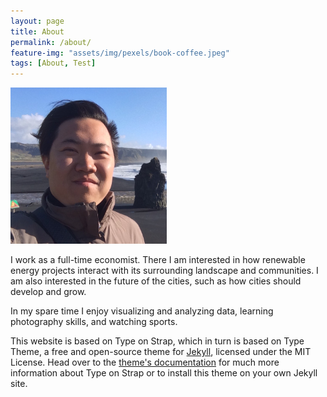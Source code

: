 ```yaml
---
layout: page
title: About
permalink: /about/
feature-img: "assets/img/pexels/book-coffee.jpeg"
tags: [About, Test]
---
```


<img src="../images/yiechen.jpg" class="rounded-circle" width="250" height="250">	

I work as a full-time economist. There I am interested in how renewable energy projects interact with its surrounding landscape and communities. I am also interested in the future of the cities, such as how cities should develop and grow.

In my spare time I enjoy visualizing and analyzing data, learning photography skills, and watching sports.

This website is based on Type on Strap, which in turn is based on Type Theme, a free and open-source theme for [Jekyll](http://jekyllrb.com/), licensed under the MIT License. Head over to the [theme's documentation](https://github.io/sylhare/Type-on-Strap) for much more information about Type on Strap or to install this theme on your own Jekyll site.

